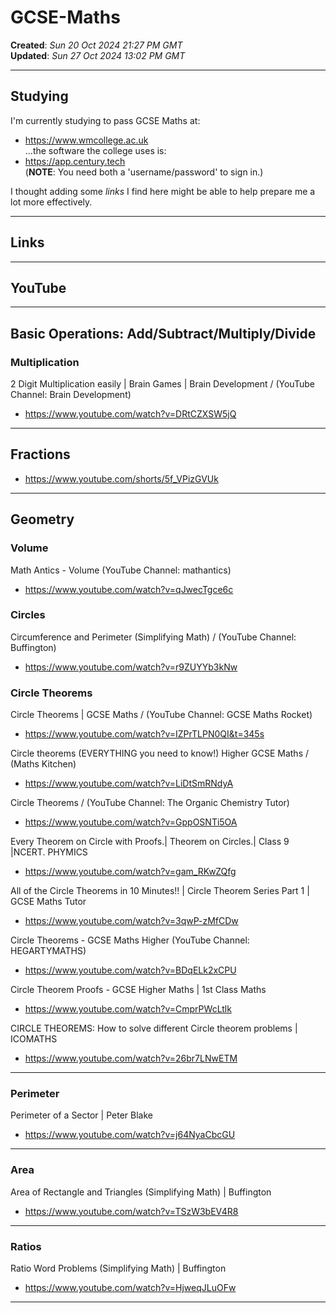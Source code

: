 # GCSE-Maths

**Created**: *Sun 20 Oct 2024 21:27 PM GMT*   
**Updated**: *Sun 27 Oct 2024 13:02 PM GMT*   

-----

## Studying

I'm currently studying to pass GCSE Maths at:    
- https://www.wmcollege.ac.uk  
...the software the college uses is:  
- https://app.century.tech  
(**NOTE**: You need both a 'username/password' to sign in.)  
    
I thought adding some *links* I find here might be able to help prepare me a lot more effectively.   
  
-----

## Links

-----

## YouTube

-----

## Basic Operations: Add/Subtract/Multiply/Divide

### Multiplication

2 Digit Multiplication easily | Brain Games | Brain Development / (YouTube Channel: Brain Development)  
- https://www.youtube.com/watch?v=DRtCZXSW5jQ
  
-----

## Fractions

- https://www.youtube.com/shorts/5f_VPizGVUk

-----

## Geometry

### Volume

Math Antics - Volume (YouTube Channel: mathantics)  
- https://www.youtube.com/watch?v=qJwecTgce6c  
 
### Circles

Circumference and Perimeter (Simplifying Math) / (YouTube Channel: Buffington)  
- https://www.youtube.com/watch?v=r9ZUYYb3kNw  

### Circle Theorems

Circle Theorems | GCSE Maths / (YouTube Channel: GCSE Maths Rocket)
- https://www.youtube.com/watch?v=IZPrTLPN0QI&t=345s

Circle theorems (EVERYTHING you need to know!) Higher GCSE Maths / (Maths Kitchen)  
- https://www.youtube.com/watch?v=LiDtSmRNdyA  

Circle Theorems / (YouTube Channel: The Organic Chemistry Tutor)  
- https://www.youtube.com/watch?v=GppOSNTi5OA  

Every Theorem on Circle with Proofs.| Theorem on Circles.| Class 9 |NCERT.
PHYMICS  
- https://www.youtube.com/watch?v=gam_RKwZQfg  

All of the Circle Theorems in 10 Minutes!! | Circle Theorem Series Part 1 | GCSE Maths Tutor   
- https://www.youtube.com/watch?v=3qwP-zMfCDw  

Circle Theorems - GCSE Maths Higher (YouTube Channel: HEGARTYMATHS)  
- https://www.youtube.com/watch?v=BDqELk2xCPU  

Circle Theorem Proofs - GCSE Higher Maths | 1st Class Maths  
- https://www.youtube.com/watch?v=CmprPWcLtlk

CIRCLE THEOREMS: How to solve different Circle theorem problems | ICOMATHS   
- https://www.youtube.com/watch?v=26br7LNwETM  

-----

### Perimeter

Perimeter of a Sector | Peter Blake  
- https://www.youtube.com/watch?v=j64NyaCbcGU

-----

### Area

Area of Rectangle and Triangles (Simplifying Math) | Buffington    
- https://www.youtube.com/watch?v=TSzW3bEV4R8  
  
-----

### Ratios

Ratio Word Problems (Simplifying Math) | Buffington
- https://www.youtube.com/watch?v=HjweqJLuOFw

-----
